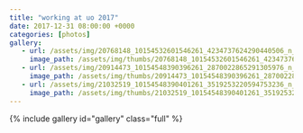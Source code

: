 ```yaml
---
title: "working at uo 2017"
date: 2017-12-31 08:00:00 +0000
categories: [photos]
gallery:
   - url: /assets/img/20768148_10154532601546261_4234737624290440506_n_10154532601546261.jpg
     image_path: /assets/img/thumbs/20768148_10154532601546261_4234737624290440506_n_10154532601546261.png
   - url: /assets/img/20914473_10154548390396261_2870022865291305976_n_10154548390396261.jpg
     image_path: /assets/img/thumbs/20914473_10154548390396261_2870022865291305976_n_10154548390396261.png
   - url: /assets/img/21032519_10154548390401261_3519253220594753236_n_10154548390401261.jpg
     image_path: /assets/img/thumbs/21032519_10154548390401261_3519253220594753236_n_10154548390401261.png
---
```

{% include gallery id="gallery" class="full" %}